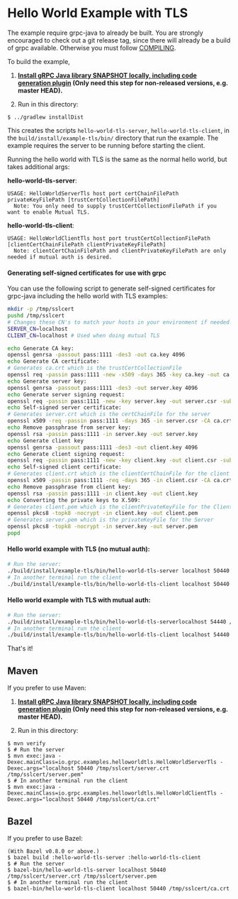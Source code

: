 Hello World Example with TLS
==============================================

The example require grpc-java to already be built. You are strongly encouraged
to check out a git release tag, since there will already be a build of grpc
available. Otherwise you must follow [COMPILING](../COMPILING.md).

To build the example,

1. **[Install gRPC Java library SNAPSHOT locally, including code generation plugin](../../COMPILING.md) (Only need this step for non-released versions, e.g. master HEAD).**

2. Run in this directory:
```
$ ../gradlew installDist
```

This creates the scripts `hello-world-tls-server`, `hello-world-tls-client`,
in the
`build/install/example-tls/bin/` directory that run the example. The
example requires the server to be running before starting the client.

Running the hello world with TLS is the same as the normal hello world, but takes additional args:

**hello-world-tls-server**:

```text
USAGE: HelloWorldServerTls host port certChainFilePath privateKeyFilePath [trustCertCollectionFilePath]
  Note: You only need to supply trustCertCollectionFilePath if you want to enable Mutual TLS.
```

**hello-world-tls-client**:

```text
USAGE: HelloWorldClientTls host port trustCertCollectionFilePath [clientCertChainFilePath clientPrivateKeyFilePath]
  Note: clientCertChainFilePath and clientPrivateKeyFilePath are only needed if mutual auth is desired.
```

#### Generating self-signed certificates for use with grpc

You can use the following script to generate self-signed certificates for grpc-java including the hello world with TLS examples:

```bash
mkdir -p /tmp/sslcert
pushd /tmp/sslcert
# Changes these CN's to match your hosts in your environment if needed.
SERVER_CN=localhost
CLIENT_CN=localhost # Used when doing mutual TLS

echo Generate CA key:
openssl genrsa -passout pass:1111 -des3 -out ca.key 4096
echo Generate CA certificate:
# Generates ca.crt which is the trustCertCollectionFile
openssl req -passin pass:1111 -new -x509 -days 365 -key ca.key -out ca.crt -subj "/CN=${SERVER_CN}"
echo Generate server key:
openssl genrsa -passout pass:1111 -des3 -out server.key 4096
echo Generate server signing request:
openssl req -passin pass:1111 -new -key server.key -out server.csr -subj "/CN=${SERVER_CN}"
echo Self-signed server certificate:
# Generates server.crt which is the certChainFile for the server
openssl x509 -req -passin pass:1111 -days 365 -in server.csr -CA ca.crt -CAkey ca.key -set_serial 01 -out server.crt 
echo Remove passphrase from server key:
openssl rsa -passin pass:1111 -in server.key -out server.key
echo Generate client key
openssl genrsa -passout pass:1111 -des3 -out client.key 4096
echo Generate client signing request:
openssl req -passin pass:1111 -new -key client.key -out client.csr -subj "/CN=${CLIENT_CN}"
echo Self-signed client certificate:
# Generates client.crt which is the clientCertChainFile for the client (need for mutual TLS only)
openssl x509 -passin pass:1111 -req -days 365 -in client.csr -CA ca.crt -CAkey ca.key -set_serial 01 -out client.crt
echo Remove passphrase from client key:
openssl rsa -passin pass:1111 -in client.key -out client.key
echo Converting the private keys to X.509:
# Generates client.pem which is the clientPrivateKeyFile for the Client (needed for mutual TLS only)
openssl pkcs8 -topk8 -nocrypt -in client.key -out client.pem
# Generates server.pem which is the privateKeyFile for the Server
openssl pkcs8 -topk8 -nocrypt -in server.key -out server.pem
popd
```

#### Hello world example with TLS (no mutual auth):

```bash
# Run the server:
./build/install/example-tls/bin/hello-world-tls-server localhost 50440 /tmp/sslcert/server.crt /tmp/sslcert/server.pem
# In another terminal run the client
./build/install/example-tls/bin/hello-world-tls-client localhost 50440 /tmp/sslcert/ca.crt
```

#### Hello world example with TLS with mutual auth:

```bash
# Run the server:
./build/install/example-tls/bin/hello-world-tls-serverlocalhost 54440 /tmp/sslcert/server.crt /tmp/sslcert/server.pem /tmp/sslcert/ca.crt
# In another terminal run the client
./build/install/example-tls/bin/hello-world-tls-client localhost 54440 /tmp/sslcert/ca.crt /tmp/sslcert/client.crt /tmp/sslcert/client.pem
```

That's it!

## Maven

If you prefer to use Maven:

1. **[Install gRPC Java library SNAPSHOT locally, including code generation plugin](../../COMPILING.md) (Only need this step for non-released versions, e.g. master HEAD).**

2. Run in this directory:
```
$ mvn verify
$ # Run the server
$ mvn exec:java -Dexec.mainClass=io.grpc.examples.helloworldtls.HelloWorldServerTls -Dexec.args="localhost 50440 /tmp/sslcert/server.crt /tmp/sslcert/server.pem"
$ # In another terminal run the client
$ mvn exec:java -Dexec.mainClass=io.grpc.examples.helloworldtls.HelloWorldClientTls -Dexec.args="localhost 50440 /tmp/sslcert/ca.crt"
```

## Bazel

If you prefer to use Bazel:
```
(With Bazel v0.8.0 or above.)
$ bazel build :hello-world-tls-server :hello-world-tls-client
$ # Run the server
$ bazel-bin/hello-world-tls-server localhost 50440 /tmp/sslcert/server.crt /tmp/sslcert/server.pem
$ # In another terminal run the client
$ bazel-bin/hello-world-tls-client localhost 50440 /tmp/sslcert/ca.crt
```

